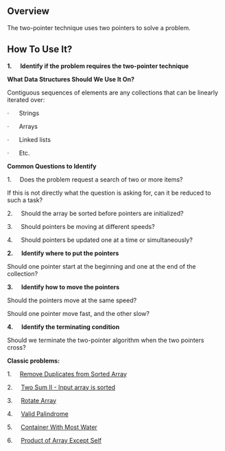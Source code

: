 ## **Overview**
The two-pointer technique uses two pointers to solve a problem.

## **How To Use It?**

**1.**     **Identify if the problem requires the two-pointer technique**

**What Data Structures Should We Use It On?**

Contiguous sequences of elements are any collections that can be linearly iterated over:

·      Strings

·      Arrays

·      Linked lists

·      Etc.

**Common Questions to Identify**

1.     Does the problem request a search of two or more items?

If this is not directly what the question is asking for, can it be reduced to such a task?

2.     Should the array be sorted before pointers are initialized?

3.     Should pointers be moving at different speeds?

4.     Should pointers be updated one at a time or simultaneously?

**2.**     **Identify where to put the pointers**

Should one pointer start at the beginning and one at the end of the collection?

**3.**     **Identify how to move the pointers**

Should the pointers move at the same speed?

Should one pointer move fast, and the other slow?

**4.**     **Identify the terminating condition**

Should we terminate the two-pointer algorithm when the two pointers cross?

**Classic problems:**

1.     [Remove Duplicates from Sorted Array](https://leetcode.com/problems/remove-duplicates-from-sorted-array/)

2.     [Two Sum II - Input array is sorted](https://leetcode.com/problems/two-sum-ii-input-array-is-sorted/)

3.     [Rotate Array](https://leetcode.com/problems/rotate-array/)

4.     [Valid Palindrome](https://leetcode.com/problems/valid-palindrome/)

5.     [Container With Most Water](https://leetcode.com/problems/container-with-most-water/)

6.     [Product of Array Except Self](https://leetcode.com/problems/product-of-array-except-self/)